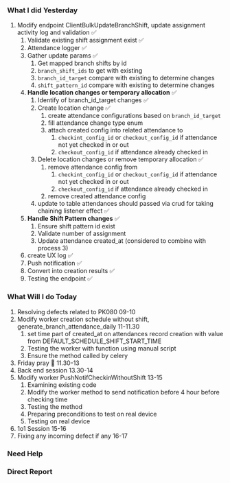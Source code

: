 ### What I did Yesterday
1. Modify endpoint ClientBulkUpdateBranchShift, update assignment activity log and validation ✅
	1. Validate existing shift assignment exist ✅
	2. Attendance logger ✅
	3. Gather update params ✅
		1. Get mapped branch shifts by id
		2. `branch_shift_ids` to get with existing
		3. `branch_id_target` compare with existing to determine changes
		4. `shift_pattern_id` compare with existing to determine changes
	4. **Handle location changes or temporary allocation** ✅
		1. Identify of branch_id_target changes ✅
		2. Create location change ✅
			1. create attendance configurations based on `branch_id_target`
			2. fill attendance change type enum
			3. attach created config into related attendance to 
				1. `checkint_config_id` or `checkout_config_id` if attendance not yet checked in or out
				2. `checkout_config_id` if attendance already checked in
		3. Delete location changes or remove temporary allocation ✅
			1. remove attendance config from 
				1. `checkint_config_id` or `checkout_config_id` if attendance not yet checked in or out
				2. `checkout_config_id` if attendance already checked in
			2. remove created attendance config
		4. update to table attendances should passed via crud for taking chaining listener effect ✅
	5. **Handle Shift Pattern changes** ✅
		1. Ensure shift pattern id exist
		2. Validate number of assignment
		3. Update attendance created_at (considered to combine with process 3)
	6. create UX log ✅
	7. Push notification ✅
	8. Convert into creation results ✅
	9. Testing the endpoint  ✅
### What Will I do Today
1. Resolving defects related to PK080 09-10
2. Modify worker creation schedule without shift, generate_branch_attendance_daily 11-11.30
	1. set time part of created_at on attendances record creation with value from DEFAULT_SCHEDULE_SHIFT_START_TIME
	2. Testing the worker with function using manual script
	3. Ensure the method called by celery
3. Friday pray 🕌 11.30-13
4. Back end session 13.30-14
5. Modify worker PushNotifCheckinWithoutShift 13-15
	1. Examining existing code
	2. Modify the worker method to send notification before 4 hour before checking time
	3. Testing the method
	4. Preparing preconditions to test on real device
	5. Testing on real device
6. 1o1 Session 15-16
7. Fixing any incoming defect if any 16-17

### Need Help

### Direct Report